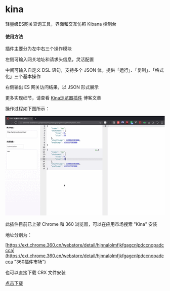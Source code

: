 # kina
轻量级ES网关查询工具，界面和交互仿照 Kibana 控制台

#### 使用方法

插件主要分为左中右三个操作模块

左侧可输入网关地址和请求头信息，灵活配置

中间可输入自定义 DSL 语句，支持多个 JSON 体，提供「运行」、「复制」、「格式化」三个基本操作

右侧输出 ES 网关访问结果，以 JSON 形式展示

更多实现细节，请查看 [Kina浏览器插件](https://jyncode.com/show/217.html "Kina浏览器插件") 博客文章

操作过程如下图所示：

![](dist/screenshot.gif)

此插件目前已上架 Chrome 和 360 浏览器，可以在应用市场搜索 "Kina" 安装

地址分别为：

[https://ext.chrome.360.cn/webstore/detail/hjnnalolmfjkfgagcnlpdccnopadccca](https://ext.chrome.360.cn/webstore/detail/hjnnalolmfjkfgagcnlpdccnopadccca "360插件市场")

也可以直接下载 CRX 文件安装

[点击下载](dist/Kina.crx "下载crx")